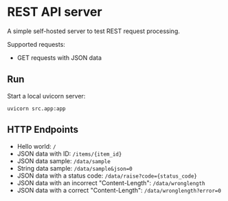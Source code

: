 # REST API server
A simple self-hosted server to test REST request processing.

Supported requests:
- GET requests with JSON data

## Run
Start a local uvicorn server:
```console
uvicorn src.app:app
```

## HTTP Endpoints
- Hello world: `/`
- JSON data with ID: `/items/{item_id}`
- JSON data sample: `/data/sample`
- String data sample: `/data/sample&json=0`
- JSON data with a status code: `/data/raise?code={status_code}`
- JSON data with an incorrect "Content-Length": `/data/wronglength`
- JSON data with a correct "Content-Length": `/data/wronglength?error=0`
